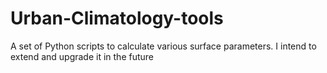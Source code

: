 # Urban-Climatology-tools
A set of Python scripts to calculate various surface parameters. I intend to extend and upgrade it in the future
